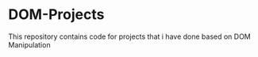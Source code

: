 # DOM-Projects
This repository contains code for projects that i have done based on DOM Manipulation
